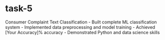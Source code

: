# task-5
Consumer Complaint Text Classification - Built complete ML classification system - Implemented data preprocessing and model training - Achieved [Your Accuracy]% accuracy - Demonstrated Python and data science skills
